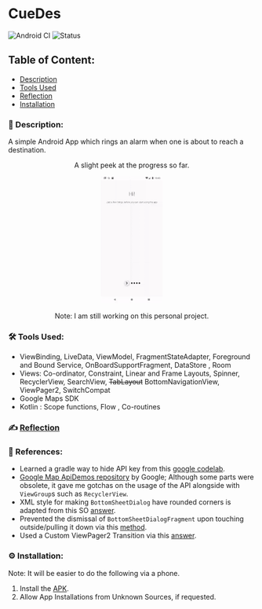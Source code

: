 # CueDes
![Android CI](https://github.com/Kalaiz/CueLoc/workflows/Android%20CI/badge.svg)
![Status](https://img.shields.io/badge/status-work--in--progress-red)

## Table of Content:
- [Description](#-description)
- [Tools Used](#%EF%B8%8F-tools-used)
- [Reflection](#%EF%B8%8F-reflection)
- [Installation](#%EF%B8%8F-installation)

### 📜 Description:
A simple Android App which rings an alarm when one is about to reach a destination.

<p align="center">
A slight peek at the progress so far.
 </p>
<p align="center">
<img src="resources/app_overview.gif" width="25%" height="25%" /> 
</p>
<p align="center">
Note: I am still working on this personal project. 
 </p>


### 🛠️ Tools Used:
 - ViewBinding, LiveData, ViewModel, FragmentStateAdapter, Foreground and Bound Service, OnBoardSupportFragment, DataStore , Room
 - Views: Co-ordinator, Constraint, Linear and Frame Layouts, Spinner, RecyclerView, SearchView, ~~TabLayout~~ BottomNavigationView,  ViewPager2, SwitchCompat
  - Google Maps SDK
  - Kotlin : Scope functions, Flow , Co-routines


### ✍️ [Reflection](/resources/reflection.md)



### 🔖 References:
- Learned a gradle way to hide API key from this [google codelab](https://codelabs.developers.google.com/codelabs/maps-platform-101-android#3).
- [Google Map ApiDemos repository](https://developers.google.com/maps/documentation/android-sdk/lite) by Google; Although some parts were obsolete, it gave me gotchas on the usage of the API alongside with `ViewGroup`s such as `RecyclerView`.
- XML style for making `BottomSheetDialog` have rounded corners is adapted from this SO [answer](https://stackoverflow.com/a/50619479/11200630).
- Prevented the dismissal of `BottomSheetDialogFragment` upon touching outside/pulling it down via this [method](https://stackoverflow.com/a/50734566/11200630).
- Used a Custom ViewPager2 Transition  via this [answer](https://stackoverflow.com/a/59235979/11200630). 

### ⚙️ Installation:
Note: It will be easier to do the following via a phone. 
1) Install the [APK](project/app/build/outputs/apk/debug/app-debug.apk).
2) Allow App Installations from Unknown Sources, if requested.


